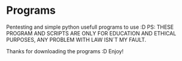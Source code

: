 # Programs
Pentesting and simple python usefull programs to use :D
PS: THESE PROGRAM AND SCRIPTS ARE ONLY FOR EDUCATION AND ETHICAL PURPOSES, ANY PROBLEM WITH LAW ISN´T MY FAULT.

Thanks for downloading the programs :D Enjoy!
